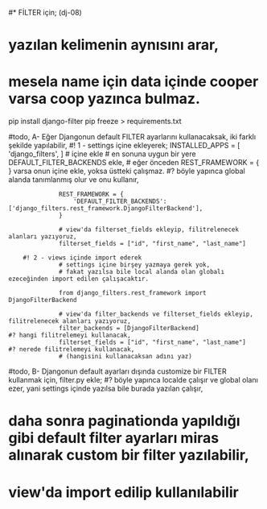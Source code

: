 #* FİLTER için; (dj-08)
# yazılan kelimenin aynısını arar,
# mesela name için data içinde cooper varsa coop yazınca bulmaz.

pip install django-filter
pip freeze > requirements.txt


#todo, A- Eğer Djangonun default FILTER ayarlarını kullanacaksak, iki farklı şekilde yapılabilir,
        #! 1 - settings içine ekleyerek;
                  INSTALLED_APPS = [ 'django_filters', ] # içine ekle
                  # en sonuna uygun bir yere DEFAULT_FILTER_BACKENDS ekle,
                  # eğer önceden REST_FRAMEWORK = { } varsa onun içine ekle, yoksa üstteki çalışmaz.
                  #? böyle yapınca global alanda tanımlanmış olur ve onu kullanır,

                  REST_FRAMEWORK = {
                      'DEFAULT_FILTER_BACKENDS': ['django_filters.rest_framework.DjangoFilterBackend'],
                  }
                  
                  # view'da filterset_fields ekleyip, filitrelenecek alanları yazıyoruz,
                  filterset_fields = ["id", "first_name", "last_name"]

        #! 2 - views içinde import ederek
                  # settings içine birşey yazmaya gerek yok,
                  # fakat yazılsa bile local alanda olan globalı ezeceğinden import edilen çalışacaktır.
                  
                  from django_filters.rest_framework import DjangoFilterBackend

                  # view'da filter_backends ve filterset_fields ekleyip, filitrelenecek alanları yazıyoruz,
                  filter_backends = [DjangoFilterBackend]                 #? hangi filitrelemeyi kullanacak,
                  filterset_fields = ["id", "first_name", "last_name"]    #? nerede filitrelemeyi kullanacak,
                  # (hangisini kullanacaksan adını yaz)

#todo, B- Djangonun default ayarları dışında customize bir FILTER kullanmak için, filter.py ekle;
#? böyle yapınca localde çalışır ve global olanı ezer, yani settings içinde yazılsa bile burada yazılan çalışır,
# daha sonra paginationda yapıldığı gibi default filter ayarları miras alınarak custom bir filter yazılabilir,
# view'da import edilip kullanılabilir